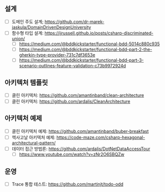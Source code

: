 ## 설계
- [ ] 도메인 주도 설계; https://github.com/dr-marek-jaskula/DomainDrivenDesignUniversity
- [ ] 함수형 타입 설계: https://ijrussell.github.io/posts/csharp-discriminated-union/
  - [ ] https://medium.com/@bddkickstarter/functional-bdd-5014c880c935
  - [ ] https://medium.com/@bddkickstarter/functional-bdd-part-2-the-gherkin-type-provider-731c7df3653e
  - [ ] https://medium.com/@bddkickstarter/functional-bdd-part-3-scenario-outlines-feature-validation-c73b9972924d

## 아키텍처 템플릿
- [ ] 클린 아키텍처: https://github.com/amantinband/clean-architecture
- [ ] 클린 아키텍처: https://github.com/ardalis/CleanArchitecture

## 아키텍처 예제
- [ ] 클린 아키텍처 예제: https://github.com/amantinband/buber-breakfast
- [ ] 헥사고날 아키텍처 예제: https://code-maze.com/csharp-hexagonal-architectural-pattern/
- [ ] 데이터 접근 방법론: https://github.com/ardalis/DotNetDataAccessTour
  - [ ] https://www.youtube.com/watch?v=zNr2O6SBQZw

## 운영
- [ ] Trace 통합 테스트: https://github.com/martinjt/todo-odd
